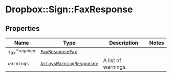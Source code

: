 # Dropbox::Sign::FaxResponse



## Properties

| Name | Type | Description | Notes |
| ---- | ---- | ----------- | ----- |
| `fax`<sup>*_required_</sup> | [```FaxResponseFax```](FaxResponseFax.md) |    |  |
| `warnings` | [```Array<WarningResponse>```](WarningResponse.md) |  A list of warnings.  |  |


